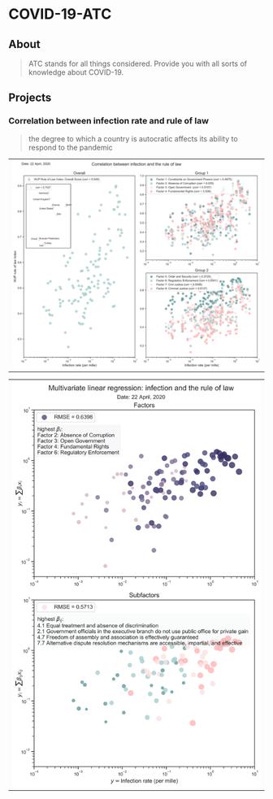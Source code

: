 # COVID-19-ATC

## About

> ATC stands for all things considered. Provide you with all sorts of knowledge about COVID-19.

## Projects

### Correlation between infection rate and rule of law
> the degree to which a country is autocratic affects its ability to respond to the pandemic

<table>
  <tr>
    <th><img width="1000" src="./scripts/figures_rule_of_law/rol_general.png" ></th>
  </tr>
</table>

<table>
<tr>
    <th><img width="600" src="./scripts/figures_rule_of_law/rol_mv_regression.png" ></th>
  </tr>
</table>
